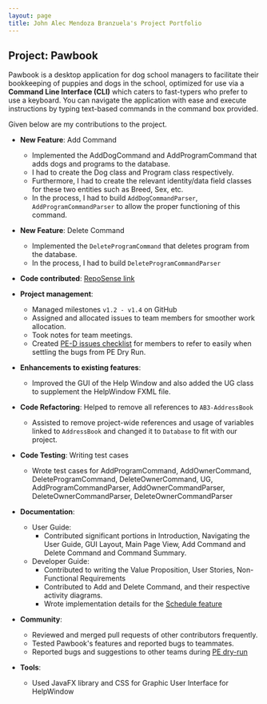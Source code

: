 ```yaml
---
layout: page
title: John Alec Mendoza Branzuela's Project Portfolio
---
```


## Project: Pawbook

Pawbook is a desktop application for dog school managers to facilitate their bookkeeping of puppies and dogs in the
school, optimized for use via a **Command Line Interface (CLI)** which caters to fast-typers who prefer to use a
keyboard. You can navigate the application with ease and execute instructions by typing text-based commands in the
command box provided.

Given below are my contributions to the project.

* **New Feature**: Add Command
  * Implemented the AddDogCommand and AddProgramCommand that adds dogs and programs to the database.
  * I had to create the Dog class and Program class respectively.
  * Furthermore, I had to create the relevant identity/data field classes for these two entities such as Breed, Sex, etc.
  * In the process, I had to build `AddDogCommandParser`, `AddProgramCommandParser` to allow the proper functioning of this command.

* **New Feature**: Delete Command
  * Implemented the `DeleteProgramCommand` that deletes program from the database.
  * In the process, I had to build `DeleteProgramCommandParser`
  

* **Code contributed**: [RepoSense link](https://nus-cs2103-ay2021s2.github.io/tp-dashboard/?search=&sort=groupTitle&sortWithin=title&since=2021-02-19&timeframe=commit&mergegroup=&groupSelect=groupByRepos&breakdown=false&tabOpen=true&tabType=authorship&tabAuthor=branzuelajohn&tabRepo=AY2021S2-CS2103T-T10-1%2Ftp%5Bmaster%5D&authorshipIsMergeGroup=false&authorshipFileTypes=)

* **Project management**:
  * Managed milestones `v1.2 - v1.4` on GitHub
  * Assigned and allocated issues to team members for smoother work allocation.
  * Took notes for team meetings.
  * Created [PE-D issues checklist](https://github.com/AY2021S2-CS2103T-T10-1/tp/issues/343) for members to refer to easily when
  settling the bugs from PE Dry Run.
  
* **Enhancements to existing features**:
  * Improved the GUI of the Help Window and also added the UG class to supplement the HelpWindow FXML file.

* **Code Refactoring**: Helped to remove all references to `AB3-AddressBook`
  * Assisted to remove project-wide references and usage of variables linked to `AddressBook` and changed it to `Database` to fit with our project.

* **Code Testing**: Writing test cases
  * Wrote test cases for AddProgramCommand, AddOwnerCommand, DeleteProgramCommand, DeleteOwnerCommand, UG, AddProgramCommandParser, AddOwnerCommandParser, DeleteOwnerCommandParser, DeleteOwnerCommandParser
  
* **Documentation**:
  * User Guide:
    * Contributed significant portions in Introduction, Navigating the User Guide,
      GUI Layout, Main Page View, Add Command and Delete Command and Command Summary.
  * Developer Guide:
    * Contributed to writing the Value Proposition, User Stories, Non-Functional Requirements
    * Contributed to Add and Delete Command, and their respective activity diagrams.
    * Wrote implementation details for the [Schedule feature](https://ay2021s2-cs2103t-t10-1.github.io/tp/DeveloperGuide.html#schedule-feature)
    
* **Community**:
  * Reviewed and merged pull requests of other contributors frequently. 
  *  Tested Pawbook's features and reported bugs to teammates.
  * Reported bugs and suggestions to other teams during [PE dry-run](https://github.com/branzuelajohn/ped)

* **Tools**:
  * Used JavaFX library and CSS for Graphic User Interface for HelpWindow

